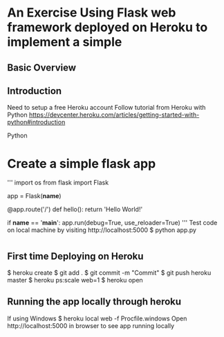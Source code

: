 # An Exercise Using Flask web framework deployed on Heroku to implement a simple 


## Basic Overview

## Introduction
Need to setup a free Heroku account
Follow tutorial from Heroku with Python https://devcenter.heroku.com/articles/getting-started-with-python#introduction

Python 

# Create a simple flask app

'''
import os
from flask import Flask

app = Flask(__name__)

@app.route('/')
def hello():
    return 'Hello World!'

if __name__ == '__main__':
   app.run(debug=True, use_reloader=True)
'''
Test code on local machine by visiting http://localhost:5000
$ python app.py

# 

## First time Deploying on Heroku
$ heroku create 
$ git add .
$ git commit -m "Commit" 
$ git push heroku master
$ heroku ps:scale web=1
$ heroku open

## Running the app locally through heroku
If using Windows
$ heroku local web -f Procfile.windows 
Open http://localhost:5000 in browser to see app running locally



